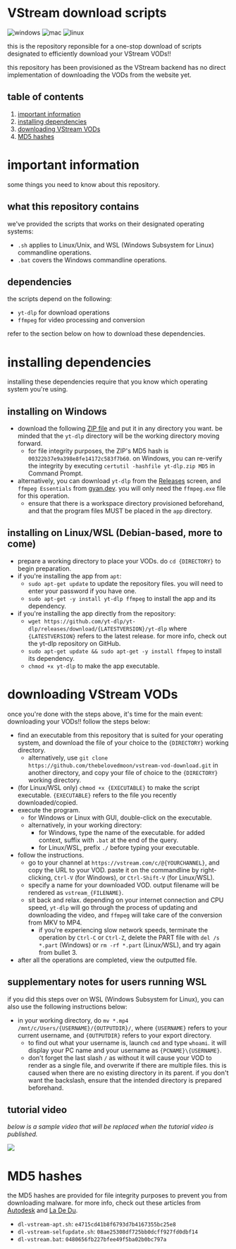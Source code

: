 # VStream download scripts

![windows](https://img.shields.io/badge/tentative_on_Windows-9747ff?logo=windows&logoColor=fff)
![mac](https://img.shields.io/badge/tentative_on_Mac-f31f1f?logo=apple&logoColor=fff)
![linux](https://img.shields.io/badge/works_on_Linux%2FWSL-1476ff?logo=linux&logoColor=fff)

this is the repository reponsible for a one-stop download of scripts designated to efficiently download your VStream VODs!!

this repository has been provisioned as the VStream backend has no direct implementation of downloading the VODs from the website yet.

## table of contents

1. [important information](#important-information)
2. [installing dependencies](#installing-dependencies)
3. [downloading VStream VODs](#downloading-vstream-vods)
4. [MD5 hashes](#md5-hashes)

# important information

some things you need to know about this repository.

## what this repository contains

we've provided the scripts that works on their designated operating systems:

- `.sh` applies to Linux/Unix, and WSL (Windows Subsystem for Linux) commandline operations.
- `.bat` covers the Windows commandline operations.

## dependencies

the scripts depend on the following:

- `yt-dlp` for download operations
- `ffmpeg` for video processing and conversion

refer to the section below on how to download these dependencies.

# installing dependencies

installing these dependencies require that you know which operating system you're using.

## installing on Windows

- download the following [ZIP file](https://cdn.discordapp.com/attachments/1133239175609581638/1143432856455090186/yt-dlp.zip) and put it in any directory you want. be minded that the `yt-dlp` directory will be the working directory moving forward.
  - for file integrity purposes, the ZIP's MD5 hash is `00322b37e9a398e8fe14172c583f7b60`. on Windows, you can re-verify the integrity by executing `certutil -hashfile yt-dlp.zip MD5` in Command Prompt.
- alternatively, you can download `yt-dlp` from the [Releases](https://github.com/yt-dlp/yt-dlp/releases) screen, and `ffmpeg Essentials` from [gyan.dev](https://www.gyan.dev/ffmpeg/builds/ffmpeg-git-essentials.7z). you will only need the `ffmpeg.exe` file for this operation.
  - ensure that there is a workspace directory provisioned beforehand, and that the program files MUST be placed in the `app` directory.

## installing on Linux/WSL (Debian-based, more to come)

- prepare a working directory to place your VODs. do `cd {DIRECTORY}` to begin preparation.
- if you're installing the app from `apt`:
  - `sudo apt-get update` to update the repository files. you will need to enter your password if you have one.
  - `sudo apt-get -y install yt-dlp ffmpeg` to install the app and its dependency.
- if you're installing the app directly from the repository:
  - `wget https://github.com/yt-dlp/yt-dlp/releases/download/{LATESTVERSION}/yt-dlp` where `{LATESTVERSION}` refers to the latest release. for more info, check out the yt-dlp repository on GitHub.
  - `sudo apt-get update && sudo apt-get -y install ffmpeg` to install its dependency.
  - `chmod +x yt-dlp` to make the app executable.

# downloading VStream VODs

once you're done with the steps above, it's time for the main event: downloading your VODs!! follow the steps below:

- find an executable from this repository that is suited for your operating system, and download the file of your choice to the `{DIRECTORY}` working directory.
  - alternatively, use `git clone https://github.com/thebelovedmoon/vstream-vod-download.git` in another directory, and copy your file of choice to the `{DIRECTORY}` working directory.
- (for Linux/WSL only) `chmod +x {EXECUTABLE}` to make the script executable. `{EXECUTABLE}` refers to the file you recently downloaded/copied.
- execute the program.
  - for Windows or Linux with GUI, double-click on the executable.
  - alternatively, in your working directory:
    - for Windows, type the name of the executable. for added context, suffix with `.bat` at the end of the query.
    - for Linux/WSL, prefix `./` before typing your executable.
- follow the instructions.
  - go to your channel at `https://vstream.com/c/@{YOURCHANNEL}`, and copy the URL to your VOD. paste it on the commandline by right-clicking, `Ctrl-V` (for Windows), or `Ctrl-Shift-V` (for Linux/WSL).
  - specify a name for your downloaded VOD. output filename will be rendered as `vstream_{FILENAME}`.
  - sit back and relax. depending on your internet connection and CPU speed, `yt-dlp` will go through the process of updating and downloading the video, and `ffmpeg` will take care of the conversion from MKV to MP4.
    - if you're experiencing slow network speeds, terminate the operation by `Ctrl-C` or `Ctrl-Z`, delete the PART file with `del /s *.part` (Windows) or `rm -rf *.part` (Linux/WSL), and try again from bullet 3.
- after all the operations are completed, view the outputted file.

## supplementary notes for users running WSL

if you did this steps over on WSL (Windows Subsystem for Linux), you can also use the following instructions below:

- in your working directory, do `mv *.mp4 /mnt/c/Users/{USERNAME}/{OUTPUTDIR}/`, where `{USERNAME}` refers to your current username, and `{OUTPUTDIR}` refers to your export directory.
  - to find out what your username is, launch `cmd` and type `whoami`. it will display your PC name and your username as `{PCNAME}\{USERNAME}`.
  - don't forget the last slash `/` as without it will cause your VOD to render as a single file, and overwrite if there are multiple files. this is caused when there are no existing directory in its parent. if you don't want the backslash, ensure that the intended directory is prepared beforehand.

## tutorial video

_below is a sample video that will be replaced when the tutorial video is published._

[![](https://i.ytimg.com/vi/MNCjEx_yhCU/hq720.jpg)](https://youtu.be/MNCjEx_yhCU)

# MD5 hashes

the MD5 hashes are provided for file integrity purposes to prevent you from downloading malware. for more info, check out these articles from [Autodesk](https://autodesk.com/support/technical/article/caas/sfdcarticles/sfdcarticles/Checking-the-MD5-checksum-of-a-Downloaded-File.html) and [La De Du](https://ladedu.com/how-to-verify-a-md5-or-sha-checksum-on-windows-10).

- `dl-vstream-apt.sh`: `e4715cd41b8f6793d7b4167355bc25e8`
- `dl-vstream-selfupdate.sh`: `08ae25308df725bb0dcff927fd0dbf14`
- `dl-vstream.bat`: `0480656fb227bfee49f5ba02b0bc797a`
